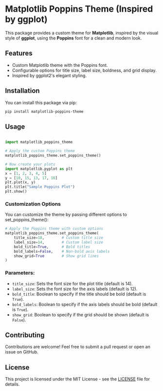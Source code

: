 # Matplotlib Poppins Theme (Inspired by ggplot)

This package provides a custom theme for **Matplotlib**, inspired by the visual style of **ggplot**, using the **Poppins** font for a clean and modern look. 

## Features

- Custom Matplotlib theme with the Poppins font.
- Configurable options for title size, label size, boldness, and grid display.
- Inspired by ggplot2's elegant styling.

## Installation

You can install this package via pip:

```bash
pip install matplotlib-poppins-theme
```

## Usage
```python

import matplotlib_poppins_theme

# Apply the custom Poppins theme
matplotlib_poppins_theme.set_poppins_theme()

# Now create your plots
import matplotlib.pyplot as plt
x = [1, 2, 3, 4, 5]
y = [10, 15, 13, 17, 18]
plt.plot(x, y)
plt.title("Sample Poppins Plot")
plt.show()
```

### Customization Options

You can customize the theme by passing different options to set_poppins_theme():

```python
# Apply the Poppins theme with custom options
matplotlib_poppins_theme.set_poppins_theme(
    title_size=18,        # Custom title size
    label_size=14,        # Custom label size
    bold_title=True,      # Bold titles
    bold_labels=False,    # Non-bold axis labels
    show_grid=True        # Show grid lines
)
```

### Parameters:
- `title_size`: Sets the font size for the plot title (default is 14).
- `label_size`: Sets the font size for the axis labels (default is 12).
- `bold_title`: Boolean to specify if the title should be bold (default is `True`).
- `bold_labels`: Boolean to specify if the axis labels should be bold (default is `True`).
- `show_grid`: Boolean to specify if the grid should be shown (default is `False`).

## Contributing

Contributions are welcome! Feel free to submit a pull request or open an issue on GitHub.

## License

This project is licensed under the MIT License - see the [LICENSE](LICENSE) file for details.

